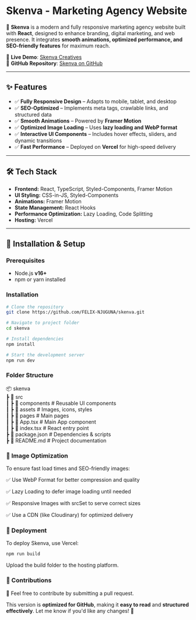 # **Skenva - Marketing Agency Website**  

🚀 **Skenva** is a modern and fully responsive marketing agency website built with **React**, designed to enhance branding, digital marketing, and web presence. It integrates **smooth animations, optimized performance, and SEO-friendly features** for maximum reach.



🔗 **Live Demo**: [Skenva Creatives](https://skenvacreatives.vercel.app)  
📌 **GitHub Repository**: [Skenva on GitHub](https://github.com/FELIX-NJUGUNA/skenva)  

---

## **✨ Features**
- ✅ **Fully Responsive Design** – Adapts to mobile, tablet, and desktop  
- ✅ **SEO-Optimized** – Implements meta tags, crawlable links, and structured data  
- ✅ **Smooth Animations** – Powered by **Framer Motion**  
- ✅ **Optimized Image Loading** – Uses **lazy loading and WebP format**  
- ✅ **Interactive UI Components** – Includes hover effects, sliders, and dynamic transitions  
- ✅ **Fast Performance** – Deployed on **Vercel** for high-speed delivery  

---

## **🛠 Tech Stack**
- **Frontend:** React, TypeScript, Styled-Components, Framer Motion  
- **UI Styling:** CSS-in-JS, Styled-Components  
- **Animations:** Framer Motion  
- **State Management:** React Hooks  
- **Performance Optimization:** Lazy Loading, Code Splitting  
- **Hosting:** Vercel  

---

## **🚀 Installation & Setup**
### **Prerequisites**
- Node.js **v16+**
- npm or yarn installed  

### **Installation**
```sh
# Clone the repository
git clone https://github.com/FELIX-NJUGUNA/skenva.git

# Navigate to project folder
cd skenva

# Install dependencies
npm install

# Start the development server
npm run dev

```
### **Folder Structure**
📦 skenva  
 ┣ 📂 src  
 ┃ ┣ 📂 components     # Reusable UI components  
 ┃ ┣ 📂 assets         # Images, icons, styles  
 ┃ ┣ 📂 pages          # Main pages  
 ┃ ┣ 📜 App.tsx        # Main App component  
 ┃ ┣ 📜 index.tsx      # React entry point  
 ┣ 📜 package.json     # Dependencies & scripts  
 ┣ 📜 README.md        # Project documentation  

### **📸 Image Optimization**
To ensure fast load times and SEO-friendly images:

✅ Use WebP Format for better compression and quality

✅ Lazy Loading to defer image loading until needed

✅ Responsive Images with srcSet to serve correct sizes

✅ Use a CDN (like Cloudinary) for optimized delivery

### **🚀 Deployment**
To deploy Skenva, use Vercel:

```sh
npm run build

```
Upload the build folder to the hosting platform.

### **📌 Contributions**
🔹 Feel free to contribute by submitting a pull request.



This version is **optimized for GitHub**, making it **easy to read** and **structured effectively**. Let me know if you'd like any changes! 🚀
